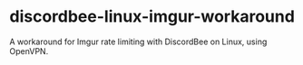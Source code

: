 # discordbee-linux-imgur-workaround
A workaround for Imgur rate limiting with DiscordBee on Linux, using OpenVPN.
